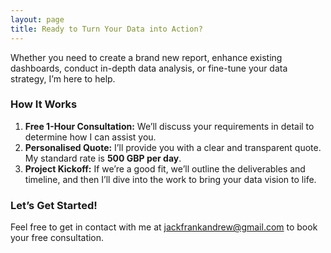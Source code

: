 ```yaml
---
layout: page
title: Ready to Turn Your Data into Action?
---
```

Whether you need to create a brand new report, enhance existing dashboards, conduct in-depth data analysis, or fine-tune your data strategy, I’m here to help.

<!-- ### Client Testimonials

Here's what some of my clients have to say about working with me:

> "This is something nice to say about Jack"
> ***Dave, CEO, SomeCompany***
{:.lead}

> "This is something else nice about Jack"
> ***Bob, CEO, SomeCompany***
{:.lead} -->

### How It Works

1. **Free 1-Hour Consultation:** We’ll discuss your requirements in detail to determine how I can assist you.
2. **Personalised Quote:** I’ll provide you with a clear and transparent quote. My standard rate is **500 GBP per day**.
3. **Project Kickoff:** If we’re a good fit, we’ll outline the deliverables and timeline, and then I’ll dive into the work to bring your data vision to life.

### Let’s Get Started!

Feel free to get in contact with me at [jackfrankandrew@gmail.com](mailto:jackfrankandrew@gmail.com) to book your free consultation.
